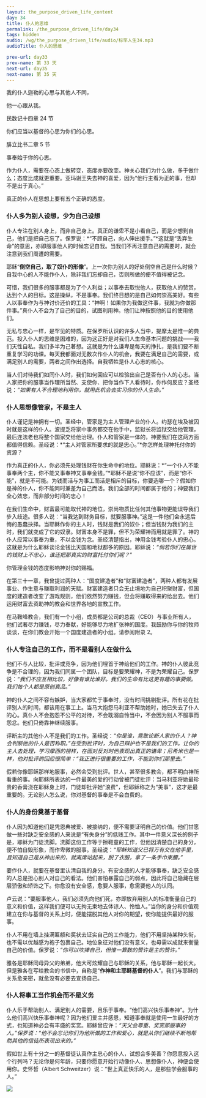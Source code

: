 ```yaml
---
layout: the_purpose_driven_life_content
day: 34
title: 仆人的思维
permalink: /the_purpose_driven_life/day34
tags: hidden
audio: /wg/the_purpose_driven_life/audio/标竿人生34.mp3
audioTitle: 仆人的思维

prev-url: day33
prev-name: 第 33 天
next-url: day35
next-name: 第 35 天
---
```


<div class="center script poem">
<p>我的仆人迦勒的心思与其他人不同，</p>
<p>他一心跟从我。</p>
<p class="sp-verse">民数记十四章 24 节</p>
</div>
<div class="center script poem">
<p>你们应当以基督的心思为你们的心思。</p>
<p class="sp-verse">腓立比书二章 5 节</p>
</div>
<p class="first">事奉始于你的心思。</p>

作为仆人，需要在心态上做转变，态度亦要改变。神关心我们为什么做，多于做什么；态度比成就更重要。亚玛谢王失去神的喜爱，因为“他行主看为正的事，但却不是出于真心。”

真正的仆人在思想上要有五个正确的态度。

### 仆人多为别人设想，少为自己设想

仆人专注在别人身上，而非自己身上。真正的谦卑不是小看自己，而是少想到自己，他们是把自己忘了。保罗说：*“不顾自己，向人伸出援手。”*这就是“丢弃生命”的意思，亦即服事他人的时候忘记自我。当我们不再注意自己的需要时，就会注意到我们周遭的需要。

耶稣“**倒空自己，取了奴仆的形像**”。上一次你为别人的好处倒空自己是什么时候？自我中心的人不能作仆人，除非我们忘却自己，否则所做的便不值得被记念。

可惜，我们很多的服事都是为了个人利益；以事奉去取悦他人，获取他人的赞赏，达到个人的目标。这是操纵，不是事奉。我们终日想的是自己如何崇高美好。有些人以事奉作为与神讨价还价的工具：“神啊！如果你为我做这件事，我就为你做那件事。”真仆人不会为了自己的目的，试图利用神。他们让神按照他的目的使用他们。

无私与忠心一样，是罕见的特质。在保罗所认识的许多人当中，提摩太是惟一的典范。投入仆人的思维是困难的，因为这正好是对我们人生命基本问题的挑战——我们天性自私。我们多半为己著想。这就是为什么谦卑是每天的挣扎，是我们要不断重复学习的功课。每天我都面对无数次作仆人的机会，我要在满足自己的需要，或满足别人的需要，两者之间作出选择。自我牺牲是仆人心志的核心。

当人们对待我们如同仆人时，我们如何回应可以检验出自己是否有仆人的心志。当人家把你的服事当作理所当然、支使你、把你当作下人看待时，你作何反应？圣经说：*“如果有人不合理地利用你，就用此机会去实习你的仆人生命。”*

### 仆人思想像管家，不是主人

仆人谨记是神拥有一切。圣经中，管家是为主人管理产业的仆人。约瑟在埃及被囚时就是这样的仆人。波提乏将家中事务都交在他手中，监狱长将监狱交给他管理，最后连法老也将整个国家交给他治理。仆人和管家是一体的，神要我们在这两方面都值得信赖。圣经说：*“主人对管家所要求的就是忠心。”*你怎样处理神托付你的资源？

作为真正的仆人，你必须先处理钱财在你生命中的地位。耶稣说：*“一个仆人不能事奉两个主，你不能又事奉神又事奉金钱。”*耶稣不是说“你不应该”，而是“你不能”，就是不可能。为钱而活与为事工而活是相斥的目标，你要选哪一个？假如你是神的仆人，你不能同时兼差为自己而活。我们全部的时间都属于他的；神要我们全心效忠，而非部分时间的忠心！

在我们生命中，财富最可能取代神的地位，崇尚物质比任何其他事物更能误导我们步入歧途。很多人说：“当我达到财务目标，就要服事神。”这是一件他们会永远后悔的愚蠢抉择。当耶稣作你的主人时，钱财是我们的奴仆；但当钱财为我们的主时，我们就变成了它的奴隶。财富本身不是罪，但不为荣耀神而用就是罪了。神的仆人应常以事奉为重，不以金钱为念。圣经清楚指出，神用金钱考验仆人的忠心。这就是为什么耶稣谈论金钱比天国和地狱都多的原因。耶稣说：*“倘若你们在属世的钱财上不忠心，谁还把那真实的财富托付你们呢？”*

你管理金钱的态度影响神对你的赐福。

在第三十一章，我曾提过两种人：“国度建造者”和“财富建造者”，两种人都有发展事业、作生意与赚取利润的天赋。财富建造者只会无止境地为自己积聚财富，但国度的建造者改变了游戏规则，他们依然努力赚钱，但会将赚取得来的给出去。他们运用财富去资助神的教会和世界各地的宣教工作。

在马鞍峰教会，我们有一个小组，成员都是公司的总裁（CEO）与事业所有人，他们试著尽力赚钱，尽力奉献，好能够尽力地扩张神的国度。我鼓励你与你的牧师谈谈，在你们教会开始一个国度建造者的小组。请参阅附录 2。

### 仆人专注自己的工作，而不是看别人在做什么

他们不与人比较，批评或竞争，因为他们埋首于神给他们的工作。神的仆人彼此竞争是不合理的，因为我们同属一个团队，目标是要荣耀神，不是为荣耀自己。保罗说：*“我们不应互相比较，好像有谁比谁好。我们的生命有比这更有趣的事要做。我们每个人都是原创真品。”*

神的仆人之间不容有嫉妒，当大家都忙于事奉时，没有时间挑剔批评。所有花在批评别人的时间，都该用在事工上。当马大抱怨马利亚不帮助她时，她已失去了仆人的心。真仆人不会抱怨不公平的对待，不会耽溺自怜当中，不会因为别人不服事而怨忿。他们只倚靠神继续服事。

评断主的其他仆人不是我们的工作。圣经说：*“你是谁，竟敢论断人家的仆人？神会判断他的仆人是否称职。”*在受到批评时，为自己辩护也不是我们的工作。让你的主人去处理，学习摩西的榜样，在面对反对时他表现出真正的谦卑；尼希米也是一样，他对批评的回应很简单：*“我正进行很重要的工作，不能到你们那里去。”*

假若你像耶稣那样地服事，必然会受到批评。世人，甚至很多教会，都不明白神所看重的事。向耶稣所表达的一件最美的爱的行动曾被门徒批评：当马利亚将她最珍贵的香膏浇在耶稣身上时，门徒却批评她“浪费”，但耶稣称之为“美事”，这才是最重要的。无论别人怎么说，你对基督的事奉是不会白费的。

### 仆人的身份奠基于基督

仆人因为知道他们是凭恩典被爱、被接纳的，便不需要证明自己的价值。他们甘愿做一些对缺乏安全感的人来说是“有失身分”的低贱工作。其中一件意义深长的例子是，耶稣为门徒洗脚。洗脚这份工作等于擦鞋童的工作，但他因清楚自己的身分，便不怕自毁形象，而作卑微的服事。圣经说：*“耶稣知道父已将万有交在他手里，且知道自己是从神出来的，就离席站起来，脱了衣服，拿了一条手巾束腰。”*

要作仆人，就要在基督里认清自我的身分。有安全感的人才能够事奉，缺乏安全感的人总是担心别人对自己的看法。他们害怕暴露自己的弱点，因此将自己隐藏在层层骄傲和矫饰之下。你愈没有安全感，愈要人服事，愈需要他人的认同。

卢云说：“要服事他人，我们必须先向他们死，亦即放弃用别人的标准衡量自己的意义和价值，这样我们便可以无拘无束地去体谅人、怜恤人。”当你的身分和价值观建立在你与基督的关系上时，便能摆脱其他人对你的期望，使你能提供最好的服事。

仆人不用在墙上挂满匾额和奖状去证实自己的工作能力，他们不用坚持某种头衔，也不需以优越感为袍子包裹自己。地位象征对他们没有意义，也毋需以成就来衡量自己的价值。保罗说：*“你可以吹捧自己，但惟一算数的赞许是主的赞许。”*

雅各是耶稣同母异父的弟弟，他大可炫耀自己与耶稣的关系，他与耶稣一起长大。但是雅各在写给教会的书信中，自称是“**作神和主耶稣基督的仆人**”。我们与耶稣的关系愈亲密，就愈没有必要去宣扬自己。

### 仆人将事工当作机会而不是义务

仆人乐于帮助别人、满足别人的需要，且乐于事奉。“他们高兴快乐事奉神”。为什么他们高兴快乐事奉神呢？因为他们爱主并感恩，知道事奉就是使用一生最好的方式，也知道神必会有丰盛的奖赏。耶稣曾应许：*“天父会尊重、奖赏那服事的人。”*保罗说：*“他不会忘记你们为他所做的工作和爱心，就是从你们继续不断地帮助其他的信徒所表现出来的。”*

假如世上有十分之一的基督徒认真作主忠心的仆人，试想会多美善？你愿意投入这个行列吗？无论你是何年龄，只要你愿意开始行动像仆人、思想像仆人，神便会使用你。史怀哲（Albert Schweitzer）说：“世上真正快乐的人，是那些学会服事的人。”

<div class="article-img-wrapper">
<img src="https://typora-1259024198.cos.ap-beijing.myqcloud.com/wg/the_purpose_driven_life/image/day34_card.jpg">
</div>
